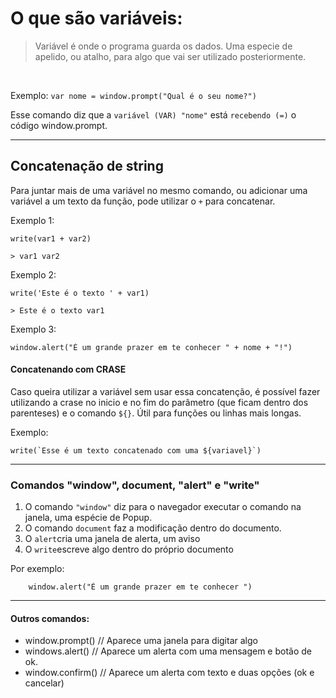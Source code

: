 # O que são variáveis:

> Variável é onde o programa guarda os dados. Uma especie de apelido, ou atalho, para algo que vai ser utilizado posteriormente.
<br>

Exemplo:
`var nome = window.prompt("Qual é o seu nome?")` 

Esse comando diz que a `variável (VAR) "nome"` está `recebendo (=)` o código window.prompt. 

______________________________________________

## Concatenação de string

Para juntar mais de uma variável no mesmo comando, ou adicionar uma variável a um texto da função, pode utilizar o `+` para concatenar.

Exemplo 1:

```
write(var1 + var2)

> var1 var2
```

Exemplo 2:

```
write('Este é o texto ' + var1)

> Este é o texto var1
```

Exemplo 3:

```
window.alert("É um grande prazer em te conhecer " + nome + "!")

```

#### Concatenando com CRASE

Caso queira utilizar a variável sem usar essa concatenção, é possível fazer utilizando a crase no inicio e no fim do parâmetro (que ficam dentro dos parenteses) e o comando `${}`. Útil para funções ou linhas mais longas.

Exemplo:

```
write(`Esse é um texto concatenado com uma ${variavel}`)
```
______________________________________________

### Comandos "window", document, "alert" e "write"

1. O comando `"window"` diz para o navegador executar o comando na janela, uma espécie de Popup.
2. O comando `document` faz a modificação dentro do documento.
3. O `alert`cria uma janela de alerta, um aviso
4. O `write`escreve algo dentro do próprio documento

Por exemplo: 

```
    window.alert("É um grande prazer em te conhecer ")

```
______________________________________________

#### Outros comandos:

- window.prompt() // Aparece uma janela para digitar algo
- windows.alert() // Aparece um alerta com uma mensagem e botão de ok.
- window.confirm() // Aparece um alerta com texto e duas opções (ok e cancelar)